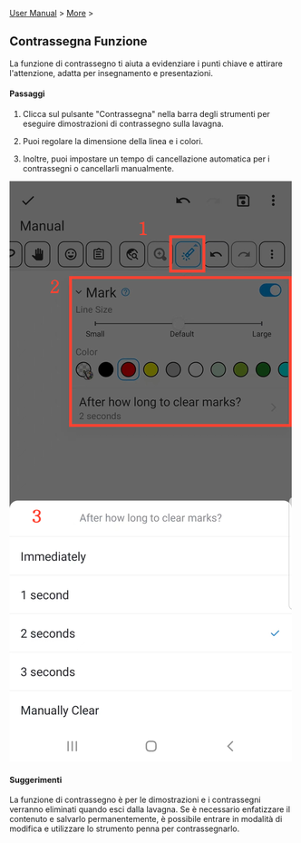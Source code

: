 [User Manual](/dragonnest/drawnote/manual/en) > [More](/dragonnest/drawnote/manual/en/more) >

Contrassegna Funzione
---
La funzione di contrassegno ti aiuta a evidenziare i punti chiave e attirare l'attenzione, adatta per insegnamento e presentazioni.

#### Passaggi

1. Clicca sul pulsante "Contrassegna" nella barra degli strumenti per eseguire dimostrazioni di contrassegno sulla lavagna.

2. Puoi regolare la dimensione della linea e i colori.

3. Inoltre, puoi impostare un tempo di cancellazione automatica per i contrassegni o cancellarli manualmente.

![Contrassegna Funzione](imgs/marking_function1.png)

#### Suggerimenti
La funzione di contrassegno è per le dimostrazioni e i contrassegni verranno eliminati quando esci dalla lavagna. Se è necessario enfatizzare il contenuto e salvarlo permanentemente, è possibile entrare in modalità di modifica e utilizzare lo strumento penna per contrassegnarlo.